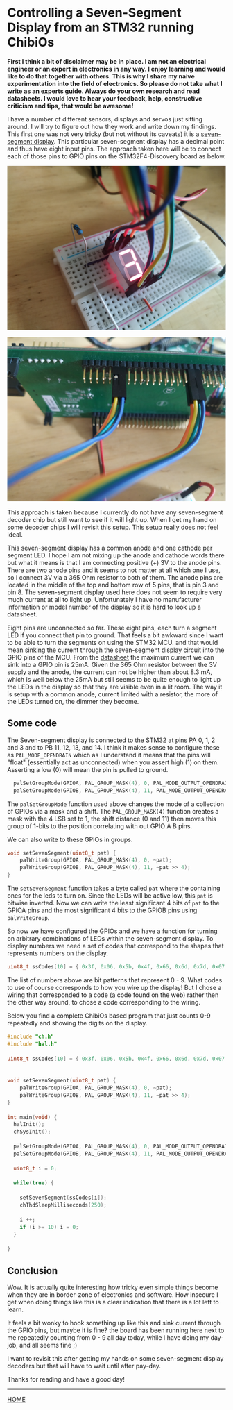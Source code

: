

# Controlling a Seven-Segment Display from an STM32 running ChibiOs

**First I think a bit of disclaimer may be in place. I am not an electrical 
engineer or an expert in electronics in any way. I enjoy learning and 
would like to do that together with others. This is why I share my 
naive experimentation into the field of electronics. So please do not 
take what I write as an experts guide. Always do your own research and 
read datasheets. I would love to hear your feedback, help, constructive 
criticism and tips, that would be awesome!**

I have a number of different sensors, displays and servos just sitting
around. I will try to figure out how they work and write down my
findings. This first one was not very tricky (but not without its
caveats) it is a [seven-segment
display](https://en.wikipedia.org/wiki/Seven-segment_display). This
particular seven-segment display has a decimal point and thus have
eight input pins.  The approach taken here will be to connect each of
those pins to GPIO pins on the STM32F4-Discovery board as below.

![Connected seven-segment display](./media/sevenseg1.jpg) 

![STM32F4-Discovery connections](./media/sevenseg2.jpg)

This approach is taken because I currently do not have any
seven-segment decoder chip but still want to see if it will light up.
When I get my hand on some decoder chips I will revisit this
setup. This setup really does not feel ideal.

This seven-segment display has a common anode and one cathode per
segment LED.  I hope I am not mixing up the anode and cathode words
there but what it means is that I am connecting positive (+) 3V to the
anode pins. There are two anode pins and it seems to not matter at all
which one I use, so I connect 3V via a 365 Ohm resistor to both of
them. The anode pins are located in the middle of the top and bottom
row of 5 pins, that is pin 3 and pin 8. The seven-segment display used
here does not seem to require very much current at all to light up. 
Unfortunately I have no manufacturer information or model number of 
the display so it is hard to look up a datasheet.

Eight pins are unconnected so far. These eight pins, each turn a
segment LED if you connect that pin to ground. That feels a bit
awkward since I want to be able to turn the segments on using the
STM32 MCU.  and that would mean sinking the current through the
seven-segment display circuit into the GPIO pins of the MCU. From the
[datasheet](https://www.st.com/content/ccc/resource/technical/document/datasheet/ef/92/76/6d/bb/c2/4f/f7/DM00037051.pdf/files/DM00037051.pdf/jcr:content/translations/en.DM00037051.pdf)
the maximum current we can sink into a GPIO pin is 25mA. Given the 365
Ohm resistor between the 3V supply and the anode, the current can not
be higher than about 8.3 mA, which is well below the 25mA but still
seems to be quite enough to light up the LEDs in the display so that
they are visible even in a lit room. The way it is setup with a common
anode, current limited with a resistor, the more of the LEDs turned
on, the dimmer they become.

## Some code 

The Seven-segment display is connected to the STM32 at pins 
PA 0, 1, 2 and 3 and to PB 11, 12, 13, and 14. I think it makes 
sense to configure these as `PAL_MODE_OPENDRAIN` which as I understand it
means that the pins will "float" (essentially act as unconnected) when you 
assert high (1) on them. Asserting a low (0) will mean the pin is pulled 
to ground.

```c
  palSetGroupMode(GPIOA, PAL_GROUP_MASK(4), 0, PAL_MODE_OUTPUT_OPENDRAIN);
  palSetGroupMode(GPIOB, PAL_GROUP_MASK(4), 11, PAL_MODE_OUTPUT_OPENDRAIN);
``` 

The `palSetGroupMode` function used above changes the mode of a collection 
of GPIOs via a mask and a shift. The `PAL_GROUP_MASK(4)` function creates a mask 
with the 4 LSB set to 1, the shift distance (0 and 11) then moves this group 
of 1-bits to the position correlating with out GPIO A B pins. 

We can also write to these GPIOs in groups. 

```c
void setSevenSegment(uint8_t pat) {
    palWriteGroup(GPIOA, PAL_GROUP_MASK(4), 0, ~pat);
    palWriteGroup(GPIOB, PAL_GROUP_MASK(4), 11, ~pat >> 4);
}
```

The `setSevenSegment` function takes a byte called `pat` where the
containing ones for the leds to turn on. Since the LEDs will be active
low, this `pat` is bitwise inverted. Now we can write the least
significant 4 bits of `pat` to the GPIOA pins and the most significant 
4 bits to the GPIOB pins using `palWriteGroup`. 

So now we have configured the GPIOs and we have a function for turning 
on arbitrary combinations of LEDs within the seven-segment display. 
To display numbers we need a set of codes that correspond to the 
shapes that represents numbers on the display. 

```c
uint8_t ssCodes[10] = { 0x3f, 0x06, 0x5b, 0x4f, 0x66, 0x6d, 0x7d, 0x07, 0x7f, 0x6f }; 
```
The list of numbers above are bit patterns that represent 0 - 9. What codes 
to use of course corresponds to how you wire up the display! But I chose a wiring 
that corresponded to a code (a code found on the web) rather then the other way 
around, to chose a code corresponding to the wiring.

Below you find a complete ChibiOs based program that just counts 0-9 repeatedly 
and showing the digits on the display. 

```c
#include "ch.h"
#include "hal.h"

uint8_t ssCodes[10] = { 0x3f, 0x06, 0x5b, 0x4f, 0x66, 0x6d, 0x7d, 0x07, 0x7f, 0x6f }; 


void setSevenSegment(uint8_t pat) {
    palWriteGroup(GPIOA, PAL_GROUP_MASK(4), 0, ~pat);
    palWriteGroup(GPIOB, PAL_GROUP_MASK(4), 11, ~pat >> 4);
}

int main(void) {
  halInit();
  chSysInit();
    
  palSetGroupMode(GPIOA, PAL_GROUP_MASK(4), 0, PAL_MODE_OUTPUT_OPENDRAIN);
  palSetGroupMode(GPIOB, PAL_GROUP_MASK(4), 11, PAL_MODE_OUTPUT_OPENDRAIN);
      
  uint8_t i = 0;
  
  while(true) {
      
    setSevenSegment(ssCodes[i]);
    chThdSleepMilliseconds(250);
	
    i ++;
    if (i >= 10) i = 0;
  }

}
```

## Conclusion

Wow. It is actually quite interesting how tricky even simple things
become when they are in border-zone of electronics and software. How
insecure I get when doing things like this is a clear indication that
there is a lot left to learn. 

It feels a bit wonky to hook something up like this and sink current
through the GPIO pins, but maybe it is fine? the board has been
running here next to me repeatedly counting from 0 - 9 all day today,
while I have doing my day-job, and all seems fine ;)

I want to revisit this after getting my hands on some seven-segment
display decoders but that will have to wait until after pay-day. 

Thanks for reading and have a good day!

___

[HOME](https://svenssonjoel.github.io)
